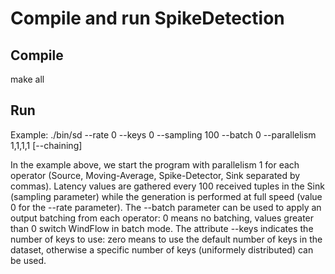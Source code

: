 # Compile and run SpikeDetection

## Compile
make all

## Run
Example: ./bin/sd --rate 0 --keys 0 --sampling 100 --batch 0 --parallelism 1,1,1,1 [--chaining]

In the example above, we start the program with parallelism 1 for each operator (Source, Moving-Average, Spike-Detector, Sink separated by commas). Latency values are gathered every 100 received tuples in the Sink (sampling parameter) while the generation is performed at full speed (value 0 for the --rate parameter). The --batch parameter can be used to apply an output batching from each operator: 0 means no batching, values greater than 0 switch WindFlow in batch mode. The attribute
--keys indicates the number of keys to use: zero means to use the default number of keys in the dataset, otherwise a specific number of keys (uniformely distributed) can be used.
